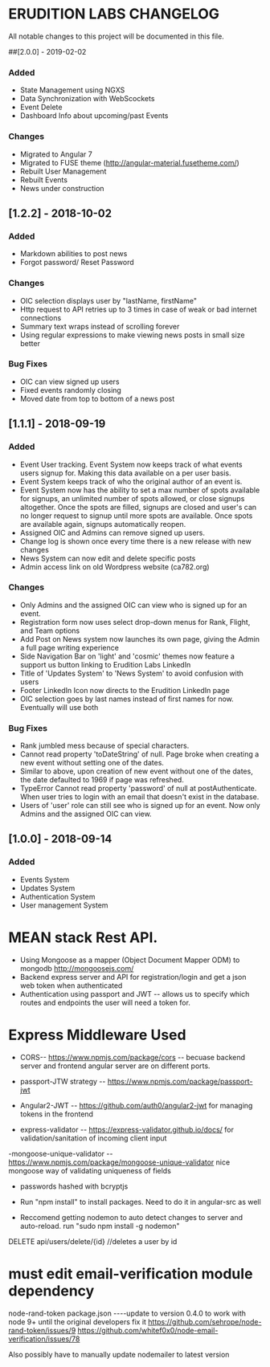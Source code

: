 # ERUDITION LABS CHANGELOG

All notable changes to this project will be documented in this file.

##[2.0.0] - 2019-02-02
### Added
- State Management using NGXS
- Data Synchronization with WebScockets
- Event Delete
- Dashboard Info about upcoming/past Events

### Changes
- Migrated to Angular 7
- Migrated to FUSE theme (http://angular-material.fusetheme.com/)
- Rebuilt User Management
- Rebuilt Events
- News under construction

## [1.2.2] -  2018-10-02
### Added
- Markdown abilities to post news
- Forgot password/ Reset Password

### Changes
- OIC selection displays user by "lastName, firstName"
- Http request to API retries up to 3 times in case of weak or bad internet connections
- Summary text wraps instead of scrolling forever
- Using regular expressions to make viewing news posts in small size better

### Bug Fixes
- OIC can view signed up users
- Fixed events randomly closing
- Moved date from top to bottom of a news post


## [1.1.1] - 2018-09-19
### Added
- Event User tracking. Event System now keeps track of what events users signup for. Making this data available on a per user basis.
- Event System keeps track of who the original author of an event is.
- Event System now has the ability to set a max number of spots available for signups, an unlimited number of spots allowed, or close signups altogether. Once the spots are filled, signups are closed and user's can no longer request to signup until more spots are available. Once spots are available again, signups automatically reopen.
- Assigned OIC and Admins can remove signed up users.
- Change log is shown once every time there is a new release with new changes
- News System can now edit and delete specific posts
- Admin access link on old Wordpress website (ca782.org)
### Changes
- Only Admins and the assigned OIC can view who is signed up for an event.
- Registration form now uses select drop-down menus for Rank, Flight, and Team options
- Add Post on News system now launches its own page, giving the Admin a full page writing experience
- Side Navigation Bar on 'light' and 'cosmic' themes now feature a support us button linking to Erudition Labs LinkedIn
- Title of 'Updates System' to 'News System' to avoid confusion with users
- Footer LinkedIn Icon now directs to the Erudition LinkedIn page
- OIC selection goes by last names instead of first names for now. Eventually will use both
### Bug Fixes
- Rank jumbled mess because of special characters.
- Cannot read property 'toDateString' of null. Page broke when creating a new event without setting one of the dates.
- Similar to above, upon creation of new event without one of the dates, the date defaulted to 1969 if page was refreshed.
- TypeError Cannot read property 'password' of null  at postAuthenticate. When user tries to login with an email that doesn't exist in the database.
- Users of 'user' role can still see who is signed up for an event. Now only Admins and the assigned OIC can view.
 

## [1.0.0] - 2018-09-14
### Added
- Events System
- Updates System
- Authentication System
- User management System


# MEAN stack Rest API.
- Using Mongoose as a mapper (Object Document Mapper ODM) to mongodb http://mongoosejs.com/
- Backend express server and API for registration/login and get a json web token when authenticated
- Authentication using passport and JWT -- allows us to specify which routes and endpoints the user will need a token for.

# Express Middleware Used
- CORS-- https://www.npmjs.com/package/cors -- becuase backend server and frontend angular server are on different ports.

- passport-JTW strategy -- https://www.npmjs.com/package/passport-jwt

- Angular2-JWT -- https://github.com/auth0/angular2-jwt for managing tokens in the frontend

- express-validator -- https://express-validator.github.io/docs/ for validation/sanitation of incoming client input

 -mongoose-unique-validator -- https://www.npmjs.com/package/mongoose-unique-validator nice mongoose way of validating uniqueness of fields

- passwords hashed with bcryptjs

- Run "npm install" to install packages. Need to do it in angular-src as well

- Reccomend getting nodemon to auto detect changes to server and auto-reload. run "sudo npm install -g nodemon"




DELETE api/users/delete/{id} //deletes a user by id

# must edit email-verification module dependency
node-rand-token package.json ----update to version  0.4.0 to work with node 9+ until the original developers fix it
https://github.com/sehrope/node-rand-token/issues/9
https://github.com/whitef0x0/node-email-verification/issues/78

Also possibly have to manually update nodemailer to latest version


